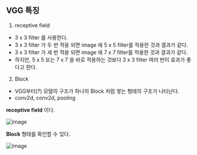 ## VGG 특징
1. receptive field
- 3 x 3 filter 를 사용한다.
- 3 x 3 filter 가 두 번 적용 되면 image 에 5 x 5 filter를 적용한 것과 결과가 같다.
- 3 x 3 filter 가 세 번 적용 되면 image 에 7 x 7 filter를 적용한 것과 결과가 같다.
- 하지만, 5 x 5 또는 7 x 7 을 바로 적용하는 것보다 3 x 3 filter 여러 번이 효과가 좋다고 한다.

2. Block
- VGG부터(?) 모델의 구조가 하나의 Block 처럼 쌓는 형태의 구조가 나타난다.
- conv2d, conv2d, pooling

**receptive field** 이다.  

![image](https://user-images.githubusercontent.com/57121112/148213701-acc6efd7-7f0c-4d3c-8b31-5630d413d350.png)

 **Block** 형태를 확인할 수 있다.  

![image](https://user-images.githubusercontent.com/57121112/148214172-91869867-f157-4ae1-bee4-6153baacd73c.png)
